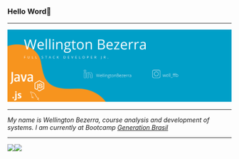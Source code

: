 ### Hello Word👋


<hr>

![.](https://github.com/WellingtonSB/WellingtonSB/blob/main/Image/Orange%20and%20Blue%20Freeform%20Health%20Facebook%20Cover%20(1).png)

<hr>

   *My name is Wellington Bezerra, course analysis and development of systems. I am currently at Bootcamp [Generation Brasil](https://brazil.generation.org/)*






---
<div align="center">

  <div style="display: flex; align-items: flex-start;">
    <img src="https://github-readme-stats.vercel.app/api?username=wellingtonsb&theme=buefy"" />
    <img src="https://github-readme-stats.vercel.app/api/top-langs/?username=wellingtonsb&hide=html&layout=compact&theme=buefy"/>
    
  </div>
</div>
